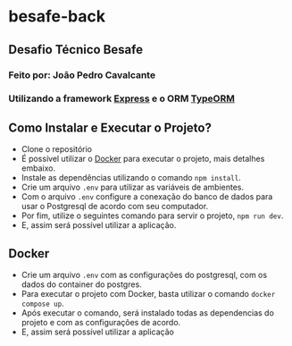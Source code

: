 # besafe-back
## Desafio Técnico Besafe
### Feito por: João Pedro Cavalcante
### Utilizando a framework [Express](https://expressjs.com/) e o ORM [TypeORM](https://typeorm.io/)

## Como Instalar e Executar o Projeto?
* Clone o repositório
* É possível utilizar o [Docker](#Docker) para executar o projeto, mais detalhes embaixo.
* Instale as dependências utilizando o comando `npm install`.
* Crie um arquivo `.env` para utilizar as variáveis de ambientes.
* Com o arquivo `.env` configure a conexação do banco de dados para usar o Postgresql de acordo com seu computador.
* Por fim, utilize o seguintes comando para servir o projeto, `npm run dev`.
* E, assim será possível utilizar a aplicação.

## Docker
* Crie um arquivo `.env` com as configurações do postgresql, com os dados do container do postgres.
* Para executar o projeto com Docker, basta utilizar o comando `docker compose up`.
* Após executar o comando, será instalado todas as dependencias do projeto e com as configurações de acordo.
* E, assim será possível utilizar a aplicação
